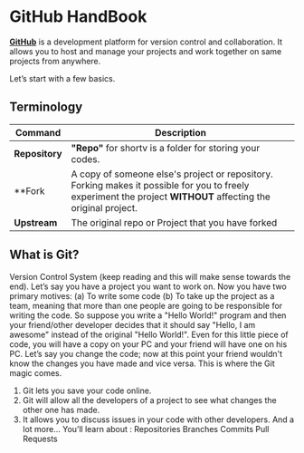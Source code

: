# GitHub HandBook
**[GitHub](http://github.com)** is a development platform for version control and collaboration. It allows you to host and manage your projects and work together on same projects from anywhere.

Let’s start with a few basics.
## Terminology

| Command | Description |
| ---| --- |
| **Repository** | **"Repo"** for shortv is a folder for storing your codes. |
| **Fork | A copy of someone else's project or repository. Forking makes it possible for you to freely experiment the project **WITHOUT** affecting the original project. |
| **Upstream** | The original repo or Project that you have forked |


## What is Git?
Version Control System (keep reading and this will make sense towards the end).
Let’s say you have a project you want to work on. 
Now you have two primary motives:
(a) To write some code
 (b) To take up the project as a team, meaning that more than one people are going to be responsible for writing the code.
So suppose you write a "Hello World!" program and then your friend/other developer decides that it should say "Hello, I am awesome" instead of the original "Hello World!".
Even for this little piece of code, you will have a copy on your PC and your friend will have one on his PC. 
Let’s say you change the code; now at this point your friend wouldn't know the changes you have made and vice versa.
This is where the Git magic comes. 
1. Git lets you save your code online.
2. Git will allow all the developers of a project to see what changes the other one has made.
3. It allows you to discuss issues in your code with other developers.
And a lot more...
You’ll learn about :
Repositories
Branches
Commits
Pull Requests
